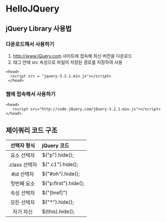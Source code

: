 # HelloJQuery

## jQuery Library 사용법

### 다운로드해서 사용하기
1. http://www.jQuery.com 사이트에 접속해 최신 버전을 다운로드
2. <script>~</script> 태그 안에 src 속성으로 파일이 저장된 경로를 지정하여 사용
```
<head>
  <script src = "jquery-3.2.1.min.js"></script>
 </head>
```

### 웹에 접속해서 사용하기

```
<head>
   <script src="http://code.jQuery,com/jQuery-3.2.1.min.js"></script>
</head>
```

## 제이쿼리 코드 구조

|선택자 형식 | jQuery 코드 |
|:---:|:---|
|요소 선택자| $("p").hide(); |
|.class 선택자| $(".c1").hide(); |
|#id 선택자 | $("#oh").hide();|
|첫번째 요소| $("p:first").hide();|
|속성 선택자| $("[href]")|
|모든 선택자| $("*").hide();|
|자기 자신| $(this).hide();|
